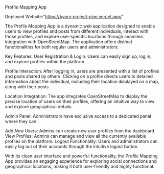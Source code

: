 Profile Mapping App

Deployed Website:"https://bynry-project-nine.vercel.app/"

The Profile Mapping App is a dynamic web application designed to enable users to view profiles and posts from different individuals, interact with those profiles, and explore user-specific locations through seamless integration with OpenStreetMap. The application offers distinct functionalities for both regular users and administrators:

Key Features:
User Registration & Login:
Users can easily sign up, log in, and explore profiles within the platform.

Profile Interaction:
After logging in, users are presented with a list of profiles and posts shared by others. Clicking on a profile directs users to detailed information about the individual, including their location displayed on a map, along with their posts.

Location Integration:
The app integrates OpenStreetMap to display the precise location of users on their profiles, offering an intuitive way to view and explore geographical details.

Admin Panel:
Administrators have exclusive access to a dedicated panel where they can:

Add New Users: Admins can create new user profiles from the dashboard.
View Profiles: Admins can manage and view all the currently available profiles on the platform.
Logout Functionality:
Users and administrators can easily log out of their accounts through the intuitive logout button.

With its clean user interface and powerful functionality, the Profile Mapping App provides an engaging experience for exploring social connections and geographical locations, making it both user-friendly and highly functional.




